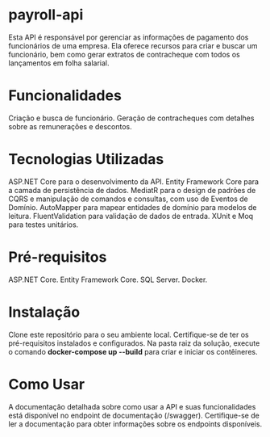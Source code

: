# payroll-api
Esta API é responsável por gerenciar as informações de pagamento dos funcionários de uma empresa. Ela oferece recursos para criar e buscar um funcionário, bem como gerar extratos de contracheque com todos os lançamentos em folha salarial.

# Funcionalidades
Criação e busca de funcionário.
Geração de contracheques com detalhes sobre as remunerações e descontos.

# Tecnologias Utilizadas
ASP.NET Core para o desenvolvimento da API.
Entity Framework Core para a camada de persistência de dados.
MediatR para o design de padrões de CQRS e manipulação de comandos e consultas, com uso de Eventos de Domínio.
AutoMapper para mapear entidades de domínio para modelos de leitura.
FluentValidation para validação de dados de entrada.
XUnit e Moq para testes unitários.

# Pré-requisitos
ASP.NET Core.
Entity Framework Core.
SQL Server.
Docker.

# Instalação
Clone este repositório para o seu ambiente local.
Certifique-se de ter os pré-requisitos instalados e configurados.
Na pasta raiz da solução, execute o comando **docker-compose up --build** para criar e iniciar os contêineres.

# Como Usar
A documentação detalhada sobre como usar a API e suas funcionalidades está disponível no endpoint de documentação (/swagger). Certifique-se de ler a documentação para obter informações sobre os endpoints disponíveis.
